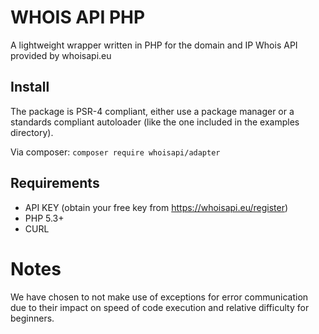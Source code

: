 # WHOIS API PHP
A lightweight wrapper written in PHP for the domain and IP Whois API provided by whoisapi.eu

## Install
The package is PSR-4 compliant, either use a package manager or a standards compliant autoloader (like the one included in the examples directory).

Via composer:
`composer require whoisapi/adapter`

## Requirements
 + API KEY (obtain your free key from https://whoisapi.eu/register)
 + PHP 5.3+
 + CURL

# Notes
We have chosen to not make use of exceptions for error communication due to their impact on speed of code execution and relative difficulty for beginners.
